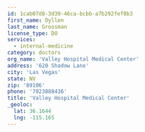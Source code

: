 ```yaml
---
id: 1cab07d8-3d39-46ca-bcbb-a7b292fef0b3
first_name: Dyllen
last_name: Grossman
license_type: DO
services:
  - internal-medicine
category: doctors
org_name: 'Valley Hospital Medical Center'
address: '620 Shadow Lane'
city: 'Las Vegas'
state: NV
zip: '89106'
phone: '7023888436'
title: 'Valley Hospital Medical Center'
_geoloc:
  lat: 36.1644
  lng: -115.165
---
```

